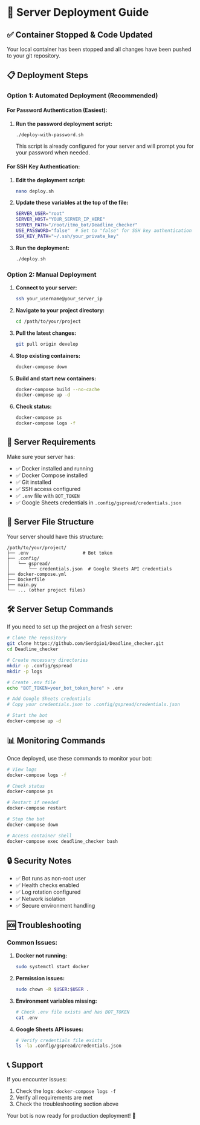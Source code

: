 # 🚀 Server Deployment Guide

## ✅ **Container Stopped & Code Updated**

Your local container has been stopped and all changes have been pushed to your git repository.

## 📋 **Deployment Steps**

### **Option 1: Automated Deployment (Recommended)**

#### **For Password Authentication (Easiest):**

1. **Run the password deployment script:**
   ```bash
   ./deploy-with-password.sh
   ```
   This script is already configured for your server and will prompt you for your password when needed.

#### **For SSH Key Authentication:**

1. **Edit the deployment script:**
   ```bash
   nano deploy.sh
   ```
2. **Update these variables at the top of the file:**

   ```bash
   SERVER_USER="root"
   SERVER_HOST="YOUR_SERVER_IP_HERE"
   SERVER_PATH="/root/itmo_bot/Deadline_checker"
   USE_PASSWORD="false"  # Set to "false" for SSH key authentication
   SSH_KEY_PATH="~/.ssh/your_private_key"
   ```

3. **Run the deployment:**
   ```bash
   ./deploy.sh
   ```

### **Option 2: Manual Deployment**

1. **Connect to your server:**

   ```bash
   ssh your_username@your_server_ip
   ```

2. **Navigate to your project directory:**

   ```bash
   cd /path/to/your/project
   ```

3. **Pull the latest changes:**

   ```bash
   git pull origin develop
   ```

4. **Stop existing containers:**

   ```bash
   docker-compose down
   ```

5. **Build and start new containers:**

   ```bash
   docker-compose build --no-cache
   docker-compose up -d
   ```

6. **Check status:**
   ```bash
   docker-compose ps
   docker-compose logs -f
   ```

## 🔧 **Server Requirements**

Make sure your server has:

- ✅ Docker installed and running
- ✅ Docker Compose installed
- ✅ Git installed
- ✅ SSH access configured
- ✅ `.env` file with `BOT_TOKEN`
- ✅ Google Sheets credentials in `.config/gspread/credentials.json`

## 📁 **Server File Structure**

Your server should have this structure:

```
/path/to/your/project/
├── .env                    # Bot token
├── .config/
│   └── gspread/
│       └── credentials.json  # Google Sheets API credentials
├── docker-compose.yml
├── Dockerfile
├── main.py
└── ... (other project files)
```

## 🛠️ **Server Setup Commands**

If you need to set up the project on a fresh server:

```bash
# Clone the repository
git clone https://github.com/Serdgio1/Deadline_checker.git
cd Deadline_checker

# Create necessary directories
mkdir -p .config/gspread
mkdir -p logs

# Create .env file
echo "BOT_TOKEN=your_bot_token_here" > .env

# Add Google Sheets credentials
# Copy your credentials.json to .config/gspread/credentials.json

# Start the bot
docker-compose up -d
```

## 📊 **Monitoring Commands**

Once deployed, use these commands to monitor your bot:

```bash
# View logs
docker-compose logs -f

# Check status
docker-compose ps

# Restart if needed
docker-compose restart

# Stop the bot
docker-compose down

# Access container shell
docker-compose exec deadline_checker bash
```

## 🔒 **Security Notes**

- ✅ Bot runs as non-root user
- ✅ Health checks enabled
- ✅ Log rotation configured
- ✅ Network isolation
- ✅ Secure environment handling

## 🆘 **Troubleshooting**

### Common Issues:

1. **Docker not running:**

   ```bash
   sudo systemctl start docker
   ```

2. **Permission issues:**

   ```bash
   sudo chown -R $USER:$USER .
   ```

3. **Environment variables missing:**

   ```bash
   # Check .env file exists and has BOT_TOKEN
   cat .env
   ```

4. **Google Sheets API issues:**
   ```bash
   # Verify credentials file exists
   ls -la .config/gspread/credentials.json
   ```

## 📞 **Support**

If you encounter issues:

1. Check the logs: `docker-compose logs -f`
2. Verify all requirements are met
3. Check the troubleshooting section above

Your bot is now ready for production deployment! 🎉
